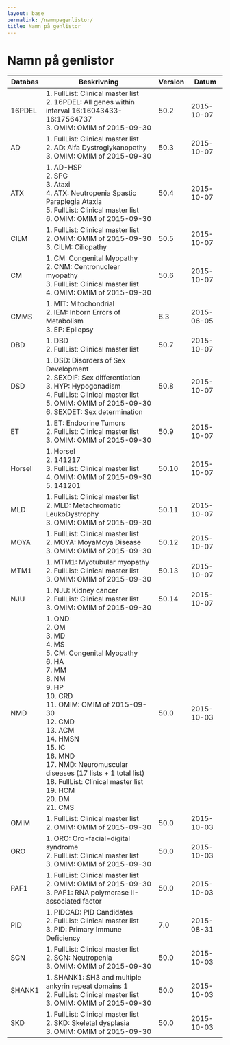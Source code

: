 ```yaml
---
layout: base
permalink: /namnpagenlistor/
title: Namn på genlistor
---
```


# Namn på genlistor

|Databas|Beskrivning|Version|Datum|
|---|---|---|---|
|16PDEL|1. FullList: Clinical master list<br />2. 16PDEL: All genes within interval 16:16043433-16:17564737<br />3. OMIM: OMIM of 2015-09-30<br />|50.2|2015-10-07|
|AD|1. FullList: Clinical master list<br />2. AD: Alfa Dystroglykanopathy<br />3. OMIM: OMIM of 2015-09-30<br />|50.3|2015-10-07|
|ATX|1. AD-HSP<br />2. SPG<br />3. Ataxi<br />4. ATX: Neutropenia Spastic Paraplegia Ataxia<br />5. FullList: Clinical master list<br />6. OMIM: OMIM of 2015-09-30<br />|50.4|2015-10-07|
|CILM|1. FullList: Clinical master list<br />2. OMIM: OMIM of 2015-09-30<br />3. CILM: Ciliopathy<br />|50.5|2015-10-07|
|CM|1. CM: Congenital Myopathy<br />2. CNM: Centronuclear myopathy<br />3. FullList: Clinical master list<br />4. OMIM: OMIM of 2015-09-30<br />|50.6|2015-10-07|
|CMMS|1. MIT: Mitochondrial<br />2. IEM: Inborn Errors of Metabolism<br />3. EP: Epilepsy<br />|6.3|2015-06-05|
|DBD|1. DBD<br />2. FullList: Clinical master list<br />|50.7|2015-10-07|
|DSD|1. DSD: Disorders of Sex Development<br />2. SEXDIF: Sex differentiation<br />3. HYP: Hypogonadism<br />4. FullList: Clinical master list<br />5. OMIM: OMIM of 2015-09-30<br />6. SEXDET: Sex determination<br />|50.8|2015-10-07|
|ET|1. ET: Endocrine Tumors<br />2. FullList: Clinical master list<br />3. OMIM: OMIM of 2015-09-30<br />|50.9|2015-10-07|
|Horsel|1. Horsel<br />2. 141217<br />3. FullList: Clinical master list<br />4. OMIM: OMIM of 2015-09-30<br />5. 141201<br />|50.10|2015-10-07|
|MLD|1. FullList: Clinical master list<br />2. MLD: Metachromatic LeukoDystrophy<br />3. OMIM: OMIM of 2015-09-30<br />|50.11|2015-10-07|
|MOYA|1. FullList: Clinical master list<br />2. MOYA: MoyaMoya Disease<br />3. OMIM: OMIM of 2015-09-30<br />|50.12|2015-10-07|
|MTM1|1. MTM1: Myotubular myopathy<br />2. FullList: Clinical master list<br />3. OMIM: OMIM of 2015-09-30<br />|50.13|2015-10-07|
|NJU|1. NJU: Kidney cancer<br />2. FullList: Clinical master list<br />3. OMIM: OMIM of 2015-09-30<br />|50.14|2015-10-07|
|NMD|1. OND<br />2. OM<br />3. MD<br />4. MS<br />5. CM: Congenital Myopathy<br />6. HA<br />7. MM<br />8. NM<br />9. HP<br />10. CRD<br />11. OMIM: OMIM of 2015-09-30<br />12. CMD<br />13. ACM<br />14. HMSN<br />15. IC<br />16. MND<br />17. NMD: Neuromuscular diseases (17 lists + 1 total list)<br />18. FullList: Clinical master list<br />19. HCM<br />20. DM<br />21. CMS<br />|50.0|2015-10-03|
|OMIM|1. FullList: Clinical master list<br />2. OMIM: OMIM of 2015-09-30<br />|50.0|2015-10-03|
|ORO|1. ORO: Oro-facial-digital syndrome<br />2. FullList: Clinical master list<br />3. OMIM: OMIM of 2015-09-30<br />|50.0|2015-10-03|
|PAF1|1. FullList: Clinical master list<br />2. OMIM: OMIM of 2015-09-30<br />3. PAF1: RNA polymerase II-associated factor<br />|50.0|2015-10-03|
|PID|1. PIDCAD: PID Candidates<br />2. FullList: Clinical master list<br />3. PID: Primary Immune Deficiency<br />|7.0|2015-08-31|
|SCN|1. FullList: Clinical master list<br />2. SCN: Neutropenia<br />3. OMIM: OMIM of 2015-09-30<br />|50.0|2015-10-03|
|SHANK1|1. SHANK1: SH3 and multiple ankyrin repeat domains 1<br />2. FullList: Clinical master list<br />3. OMIM: OMIM of 2015-09-30<br />|50.0|2015-10-03|
|SKD|1. FullList: Clinical master list<br />2. SKD: Skeletal dysplasia<br />3. OMIM: OMIM of 2015-09-30<br />|50.0|2015-10-03|
